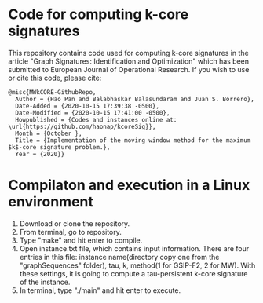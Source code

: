# Code for computing k-core signatures
This repository contains code used for computing k-core signatures in the article "Graph Signatures: Identification and Optimization" which has been submitted to European Journal of Operational Research. If you wish to use or cite this code, please cite:
        
    @misc{MWkCORE-GithubRepo,
      Author = {Hao Pan and Balabhaskar Balasundaram and Juan S. Borrero},
      Date-Added = {2020-10-15 17:39:38 -0500},
      Date-Modified = {2020-10-15 17:41:00 -0500},
      Howpublished = {Codes and instances online at: \url{https://github.com/haonap/kcoreSig}},
      Month = {October },
      Title = {Implementation of the moving window method for the maximum $k$-core signature problem.},
      Year = {2020}}
      
# Compilaton and execution in a Linux environment
1. Download or clone the repository. 
2. From terminal, go to repository. 
3. Type "make" and hit enter to compile. 
4. Open instance.txt file, which contains input information. There are four entries in this file: instance name(directory copy one from the "graphSequences" folder), tau, k, method(1 for GSIP-F2, 2 for MW). With these settings, it is going to compute a tau-persistent k-core signature of the instance. 
5. In terminal, type "./main" and hit enter to execute. 
